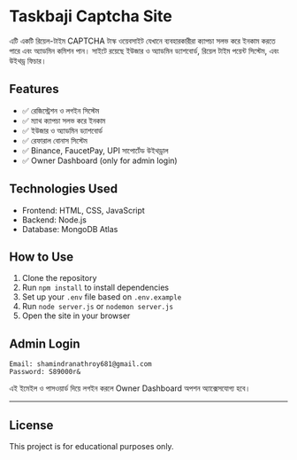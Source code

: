 
# Taskbaji Captcha Site

এটি একটি রিয়েল-টাইম CAPTCHA টাস্ক ওয়েবসাইট যেখানে ব্যবহারকারীরা ক্যাপচা সলভ করে ইনকাম করতে পারে এবং অ্যাডমিন কমিশন পান। সাইটে রয়েছে ইউজার ও অ্যাডমিন ড্যাশবোর্ড, রিয়েল টাইম পয়েন্ট সিস্টেম, এবং উইথড্র ফিচার।

## Features

- ✅ রেজিস্ট্রেশন ও লগইন সিস্টেম
- ✅ ম্যাথ ক্যাপচা সলভ করে ইনকাম
- ✅ ইউজার ও অ্যাডমিন ড্যাশবোর্ড
- ✅ রেফারাল বোনাস সিস্টেম
- ✅ Binance, FaucetPay, UPI সাপোর্টেড উইথড্রাল
- ✅ Owner Dashboard (only for admin login)

## Technologies Used

- Frontend: HTML, CSS, JavaScript
- Backend: Node.js
- Database: MongoDB Atlas

## How to Use

1. Clone the repository
2. Run `npm install` to install dependencies
3. Set up your `.env` file based on `.env.example`
4. Run `node server.js` or `nodemon server.js`
5. Open the site in your browser

## Admin Login

```
Email: shamindranathroy681@gmail.com  
Password: S89000r&
```

এই ইমেইল ও পাসওয়ার্ড দিয়ে লগইন করলে Owner Dashboard অপশন অ্যাক্সেসযোগ্য হবে।

---

## License

This project is for educational purposes only.
